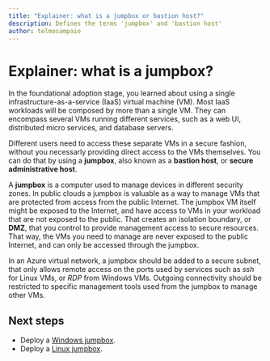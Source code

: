 ```yaml
---
title: "Explainer: what is a jumpbox or bastion host?"
description: Defines the terms 'jumpbox' and 'bastion host'
author: telmosampaio
---
```


# Explainer: what is a jumpbox?

In the foundational adoption stage, you learned about using a single infrastructure-as-a-service (IaaS) virtual machine (VM). Most IaaS workloads will be composed by more than a single VM. They can encompass several VMs running different services, such as a web UI, distributed micro services, and database servers. 

Different users need to access these separate VMs in a secure fashion, without you necessarly providing direct access to the VMs themselves. You can do that by using a **jumpbox**, also known as a **bastion host**, or **secure administrative host**. 

A **jumpbox** is a computer used to manage devices in different security zones. In public clouds a jumpbox is valuable as a way to manage VMs that are protected from access from the public Internet. The jumpbox VM itself might be exposed to the Internet, and have access to VMs in your workload that are not exposed to the public. That creates an isolation boundary, or **DMZ**, that you control to provide management access to secure resources. That way, the VMs you need to manage are never exposed to the public Internet, and can only be accessed through the jumpbox.

In an Azure virtual network, a jumpbox should be added to a secure subnet, that only allows remote access on the ports used by services such as *ssh* for Linux VMs, or *RDP* from Windows VMs. Outgoing connectivity should be restricted to specific management tools used from the jumpbox to manage other VMs.

## Next steps

- Deploy a [Windows jumpbox][windows-jb].
- Deploy a [Linux jumpbox][linux-jb].

<!-- links -->
[windows-jb]: ../../reference-architectures/virtual-machines-linux/jumpbox.md
[linux-jb]: ../../reference-architectures/virtual-machines-linux/linux.md
